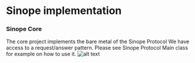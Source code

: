 # Sinope implementation

### Sinope Core
The core project implements the bare metal of the Sinope Protocol
We have access to a request/answer pattern. 
Please see Sinope Protocol Main class for example on how to use it.
![alt text](https://github.com/chaton78/sinope/raw/master/class.png "Sinope Core class diagram")